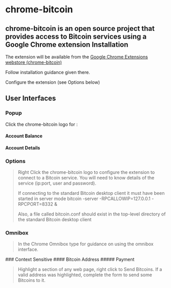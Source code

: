 chrome-bitcoin
======================
chrome-bitcoin is an open source project that provides access to Bitcoin services using a Google Chrome extension
Installation
----------------
The extension will be available from the [Google Chrome Extensions webstore (chrome-bitcoin)](https://chrome.google.com/webstore "chrome-bitcoin") 

Follow installation guidance given there. 

Configure the extension (see Options below)

User Interfaces
----------------------
### Popup
Click the chrome-bitcoin logo for :
#### Account Balance
#### Account Details
### Options
<blockquote><p>Right Click the chrome-bitcoin logo to configure the extension to connect to a Bitcoin service. 
You will need to know details of the service (ip:port, user and password). 

If connecting to the standard Bitcoin desktop client it must have been started in server mode
      bitcoin -server -RPCALLOWIP=127.0.0.1 -RPCPORT=8332 &

Also, a file called bitcoin.conf should exist in the top-level directory of the standard Bitcoin desktop client</p></blockquote>
### Omnibox
<blockquote><p>In the Chrome Omnibox type <btc --help> for guidance on using the omnibox interface.</p></blockquote>
### Context Sensitive
#### Bitcoin Address
##### Payment
<blockquote><p>Highlight a section of any web page, right click to Send Bitcoins. 
If a valid address was highlighted, complete the form to send some Bitcoins to it.</p></blockquote>
